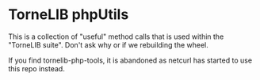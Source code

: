 # TorneLIB phpUtils

This is a collection of "useful" method calls that is used within the "TorneLIB suite". Don't ask why or if we rebuilding the wheel.

If you find tornelib-php-tools, it is abandoned as netcurl has started to use this repo instead.
